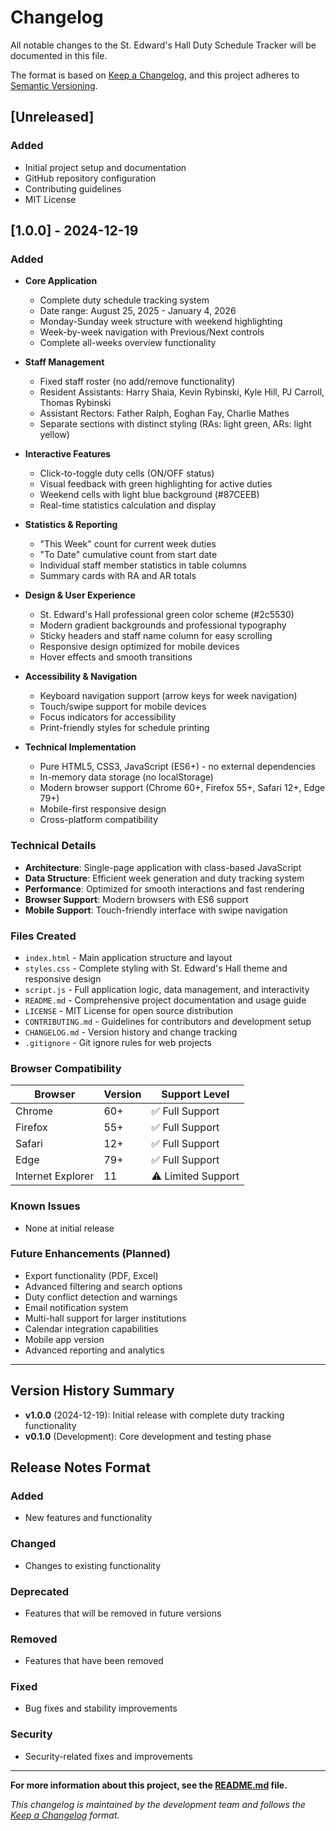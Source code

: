# Changelog

All notable changes to the St. Edward's Hall Duty Schedule Tracker will be documented in this file.

The format is based on [Keep a Changelog](https://keepachangelog.com/en/1.0.0/),
and this project adheres to [Semantic Versioning](https://semver.org/spec/v2.0.0.html).

## [Unreleased]

### Added
- Initial project setup and documentation
- GitHub repository configuration
- Contributing guidelines
- MIT License

## [1.0.0] - 2024-12-19

### Added
- **Core Application**
  - Complete duty schedule tracking system
  - Date range: August 25, 2025 - January 4, 2026
  - Monday-Sunday week structure with weekend highlighting
  - Week-by-week navigation with Previous/Next controls
  - Complete all-weeks overview functionality

- **Staff Management**
  - Fixed staff roster (no add/remove functionality)
  - Resident Assistants: Harry Shaia, Kevin Rybinski, Kyle Hill, PJ Carroll, Thomas Rybinski
  - Assistant Rectors: Father Ralph, Eoghan Fay, Charlie Mathes
  - Separate sections with distinct styling (RAs: light green, ARs: light yellow)

- **Interactive Features**
  - Click-to-toggle duty cells (ON/OFF status)
  - Visual feedback with green highlighting for active duties
  - Weekend cells with light blue background (#87CEEB)
  - Real-time statistics calculation and display

- **Statistics & Reporting**
  - "This Week" count for current week duties
  - "To Date" cumulative count from start date
  - Individual staff member statistics in table columns
  - Summary cards with RA and AR totals

- **Design & User Experience**
  - St. Edward's Hall professional green color scheme (#2c5530)
  - Modern gradient backgrounds and professional typography
  - Sticky headers and staff name column for easy scrolling
  - Responsive design optimized for mobile devices
  - Hover effects and smooth transitions

- **Accessibility & Navigation**
  - Keyboard navigation support (arrow keys for week navigation)
  - Touch/swipe support for mobile devices
  - Focus indicators for accessibility
  - Print-friendly styles for schedule printing

- **Technical Implementation**
  - Pure HTML5, CSS3, JavaScript (ES6+) - no external dependencies
  - In-memory data storage (no localStorage)
  - Modern browser support (Chrome 60+, Firefox 55+, Safari 12+, Edge 79+)
  - Mobile-first responsive design
  - Cross-platform compatibility

### Technical Details
- **Architecture**: Single-page application with class-based JavaScript
- **Data Structure**: Efficient week generation and duty tracking system
- **Performance**: Optimized for smooth interactions and fast rendering
- **Browser Support**: Modern browsers with ES6 support
- **Mobile Support**: Touch-friendly interface with swipe navigation

### Files Created
- `index.html` - Main application structure and layout
- `styles.css` - Complete styling with St. Edward's Hall theme and responsive design
- `script.js` - Full application logic, data management, and interactivity
- `README.md` - Comprehensive project documentation and usage guide
- `LICENSE` - MIT License for open source distribution
- `CONTRIBUTING.md` - Guidelines for contributors and development setup
- `CHANGELOG.md` - Version history and change tracking
- `.gitignore` - Git ignore rules for web projects

### Browser Compatibility
| Browser | Version | Support Level |
|---------|---------|---------------|
| Chrome | 60+ | ✅ Full Support |
| Firefox | 55+ | ✅ Full Support |
| Safari | 12+ | ✅ Full Support |
| Edge | 79+ | ✅ Full Support |
| Internet Explorer | 11 | ⚠️ Limited Support |

### Known Issues
- None at initial release

### Future Enhancements (Planned)
- Export functionality (PDF, Excel)
- Advanced filtering and search options
- Duty conflict detection and warnings
- Email notification system
- Multi-hall support for larger institutions
- Calendar integration capabilities
- Mobile app version
- Advanced reporting and analytics

---

## Version History Summary

- **v1.0.0** (2024-12-19): Initial release with complete duty tracking functionality
- **v0.1.0** (Development): Core development and testing phase

## Release Notes Format

### Added
- New features and functionality

### Changed
- Changes to existing functionality

### Deprecated
- Features that will be removed in future versions

### Removed
- Features that have been removed

### Fixed
- Bug fixes and stability improvements

### Security
- Security-related fixes and improvements

---

**For more information about this project, see the [README.md](README.md) file.**

*This changelog is maintained by the development team and follows the [Keep a Changelog](https://keepachangelog.com/) format.*
